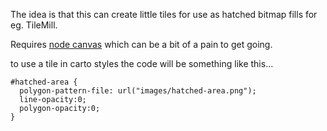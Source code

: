 The idea is that this can create little tiles for use as hatched bitmap fills for eg. TileMill.

Requires [node canvas](https://github.com/learnboost/node-canvas) which can be a bit of a pain to get going.

to use a tile in carto styles the code will be something like this...
```
#hatched-area {
  polygon-pattern-file: url("images/hatched-area.png");
  line-opacity:0;
  polygon-opacity:0;
}
```
